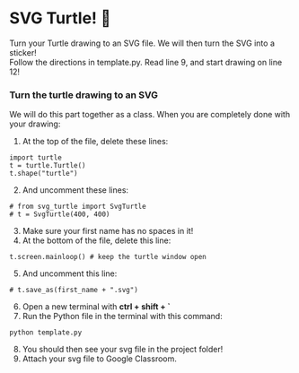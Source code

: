 # SVG Turtle! 🐢
Turn your Turtle drawing to an SVG file. We will then turn the SVG into a sticker!  
Follow the directions in template.py. Read line 9, and start drawing on line 12!

### Turn the turtle drawing to an SVG
We will do this part together as a class. When you are completely done with your drawing:
1. At the top of the file, delete these lines:
```
import turtle
t = turtle.Turtle()
t.shape("turtle")
```
2. And uncomment these lines:
```
# from svg_turtle import SvgTurtle
# t = SvgTurtle(400, 400)
```
3. Make sure your first name has no spaces in it!
4. At the bottom of the file, delete this line:
```
t.screen.mainloop() # keep the turtle window open
```
5. And uncomment this line:
```
# t.save_as(first_name + ".svg")
```
6. Open a new terminal with <b>ctrl + shift + `</b>
7. Run the Python file in the terminal with this command:
```
python template.py
```
8. You should then see your svg file in the project folder!
9. Attach your svg file to Google Classroom.